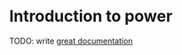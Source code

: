 # Introduction to power

TODO: write [great documentation](http://jacobian.org/writing/what-to-write/)
